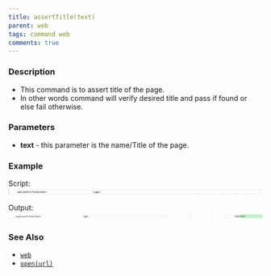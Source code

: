 ```yaml
---
title: assertTitle(text)
parent: web
tags: command web
comments: true
---
```


### Description

- This command is to assert title of the page.
- In other words command will verify desired  title and pass if found or else fail otherwise.

### Parameters

- **text** - this parameter is the name/Title of the page.

### Example

Script:<br/>
![](image/assertTitle_01.png)

Output:<br/>
![](image/assertTitle_02.png)

### See Also

- [`web`](index.html)
- [`open(url)`](open(url).html)